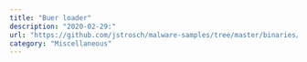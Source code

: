 ```yaml
---
title: "Buer loader"
description: "2020-02-29:"
url: "https://github.com/jstrosch/malware-samples/tree/master/binaries/buer-loader/2020/February"
category: "Miscellaneous"
---
```

